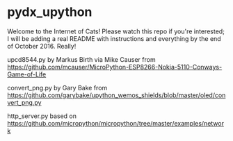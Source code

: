 # pydx_upython
Welcome to the Internet of Cats! Please watch this repo if you're interested; I will be adding a real README with instructions and everything by the end of October 2016. Really!

upcd8544.py by Markus Birth via Mike Causer from https://github.com/mcauser/MicroPython-ESP8266-Nokia-5110-Conways-Game-of-Life  
  
convert_png.py by Gary Bake from https://github.com/garybake/upython_wemos_shields/blob/master/oled/convert_png.py  
  
http_server.py based on https://github.com/micropython/micropython/tree/master/examples/network

